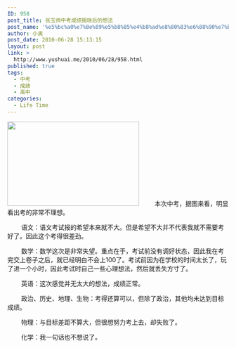 ```yaml
---
ID: 958
post_title: 张玉帅中考成绩揭晓后的想法
post_name: '%e5%bc%a0%e7%8e%89%e5%b8%85%e4%b8%ad%e8%80%83%e6%88%90%e7%bb%a9%e6%8f%ad%e6%99%93%e5%90%8e%e7%9a%84%e6%83%b3%e6%b3%95'
author: 小奥
post_date: 2010-06-28 15:13:15
layout: post
link: >
  http://www.yushuai.me/2010/06/28/958.html
published: true
tags:
  - 中考
  - 成绩
  - 高中
categories:
  - Life Time
---
```

<img class="alignright size-medium wp-image-959" title="chengji" src="https://dqhplhzz2008-1251830035.cos.ap-guangzhou.myqcloud.com/wp-content/uploads/2010/06/chengji-300x192.jpg" alt="" width="300" height="192" />         本次中考，据图来看，明显看出考的非常不理想。

        语文：语文考试报的希望本来就不大。但是希望不大并不代表我就不需要考好了。因此这个考得很差劲。

        数学：数学这次是非常失望。重点在于，考试前没有调好状态，因此我在考完交上卷子之后，就已经明白不会上100了。考试前因为在学校的时间太长了，玩了进一个小时，因此考试时自己一些心理想法，然后就丢失方寸了。<!--more-->

        英语：这次感觉并无太大的想法，成绩正常。

        政治、历史、地理、生物：考得还算可以，但除了政治，其他均未达到目标成绩。

        物理：与目标差距不算大，但很想努力考上去，却失败了。

        化学：我一句话也不想说了。